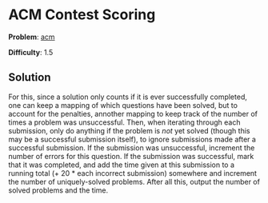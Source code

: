 # ACM Contest Scoring

**Problem**: [acm](https://open.kattis.com/problems/acm)

**Difficulty**: 1.5

## Solution

For this, since a solution only counts if it is ever successfully completed, one can keep a mapping of which questions have been solved, but to account for the penalties, annother mapping to keep track of the number of times a problem was unsuccessful. Then, when iterating through each submission, only do anything if the problem is *not* yet solved (though this may be a successful submission itself), to ignore submissions made after a successful submission. If the submission was unsuccessful, increment the number of errors for this question. If the submission was successful, mark that it was completed, and add the time given at this submission to a running total (+ 20 * each incorrect submission) somewhere and increment the number of uniquely-solved problems. After all this, output the number of solved problems and the time.
